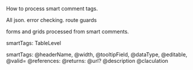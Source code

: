 How to process smart comment tags.

All json. error checking. route guards

forms and grids processed from smart comments.

smartTags: TableLevel

smartTags: @headerName, @width, @tooltipField, @dataType, @editable, @valid=
    @references: @returns: @url?
    @description
    @claculation